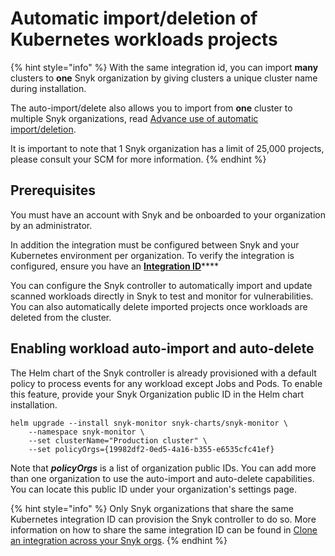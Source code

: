 # Automatic import/deletion of Kubernetes workloads projects

{% hint style="info" %}
With the same integration id, you can import **many** clusters to **one** Snyk organization by giving clusters a unique cluster name during installation.

The auto-import/delete also allows you to import from **one** cluster to multiple Snyk organizations, read [Advance use of automatic import/deletion](https://docs.snyk.io/products/snyk-container/kubernetes-workload-and-image-scanning/kubernetes-integration-features/automatic-import-deletion-of-kubernetes-workloads-projects/advanced-use-of-automatic-import-deletion#using-more-than-one-org).&#x20;

It is important to note that 1 Snyk organization has a limit of 25,000 projects, please consult your SCM for more information.
{% endhint %}

## **Prerequisites**

You must have an account with Snyk and be onboarded to your organization by an administrator.

In addition the integration must be configured between Snyk and your Kubernetes environment per organization. To verify the integration is configured, ensure you have an [**Integration ID**](../../kubernetes-integration-overview/viewing-your-kubernetes-integration-settings.md)\*\*\*\*

You can configure the Snyk controller to automatically import and update scanned workloads directly in Snyk to test and monitor for vulnerabilities. You can also automatically delete imported projects once workloads are deleted from the cluster.

## Enabling workload auto-import and auto-delete

The Helm chart of the Snyk controller is already provisioned with a default policy to process events for any workload except Jobs and Pods. To enable this feature, provide your Snyk Organization public ID in the Helm chart installation.

```
helm upgrade --install snyk-monitor snyk-charts/snyk-monitor \
    --namespace snyk-monitor \
    --set clusterName="Production cluster" \
    --set policyOrgs={19982df2-0ed5-4a16-b355-e6535cfc41ef}
```

Note that _**policyOrgs**_ is a list of organization public IDs. You can add more than one organization to use the auto-import and auto-delete capabilities. You can locate this public ID under your organization's settings page.

{% hint style="info" %}
Only Snyk organizations that share the same Kubernetes integration ID can provision the Snyk controller to do so. More information on how to share the same integration ID can be found in [Clone an integration across your Snyk orgs](../../../../../integrations/managing-integrations/clone-an-integration-across-your-snyk-orgs.md).
{% endhint %}

##
